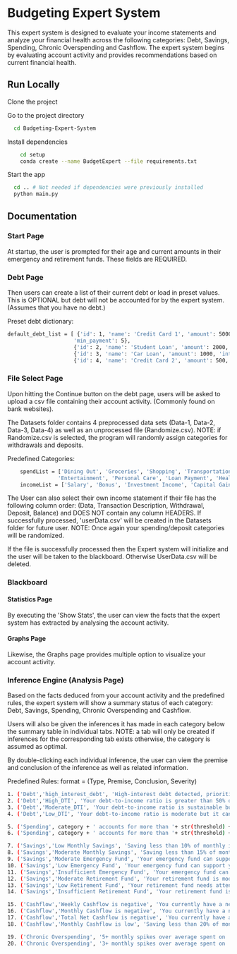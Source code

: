 # Budgeting Expert System 

This expert system is designed to evaluate your income statements and analyze your financial
health across the following categories: Debt, Savings, Spending, Chronic Overspending and Cashflow. 
The expert system begins by evaluating account activity and provides recommendations based on current financial health. 

## Run Locally

Clone the project

Go to the project directory

```bash
  cd Budgeting-Expert-System
```

Install dependencies

```bash
    cd setup
    conda create --name BudgetExpert --file requirements.txt
```

Start the app

```bash
  cd .. # Not needed if dependencies were previously installed
  python main.py
```


## Documentation

### Start Page

At startup, the user is prompted for their age and current amounts in their emergency and retirement
funds. These fields are REQUIRED.

### Debt Page

Then users can create a list of their current debt or load in preset values. This is OPTIONAL but 
debt will not be accounted for by the expert system. (Assumes that you have no debt.)

Preset debt dictionary: 
```bash
default_debt_list = [ {'id': 1, 'name': 'Credit Card 1', 'amount': 5000, 'interest_rate': 5,
                     'min_payment': 5}, 
                     {'id': 2, 'name': 'Student Loan', 'amount': 2000, 'interest_rate': 9, 'min_payment': 7},
                     {'id': 3, 'name': 'Car Loan', 'amount': 1000, 'interest_rate': 4, 'min_payment': 10},
                     {'id': 4, 'name': 'Credit Card 2', 'amount': 500, 'interest_rate': 12, 'min_payment': 9}]
```

### File Select Page

Upon hitting the Continue button on the debt page, users will be asked to upload a csv file containing their account activity. (Commonly found on bank websites). 

The Datasets folder contains 4 preprocessed data sets (Data-1, Data-2, Data-3, Data-4) as well
as an unprocessed file (Randomize.csv). 
    NOTE: if Randomize.csv is selected, the program will randomly assign categories for withdrawals and deposits. 


Predefined Categories:
```bash
    spendList = ['Dining Out', 'Groceries', 'Shopping', 'Transportation', 'Housing', 
                'Entertainment', 'Personal Care', 'Loan Payment', 'Healthcare', 'Bills']
    incomeList = ['Salary', 'Bonus', 'Investment Income', 'Capital Gains', 'Trading']
```
The User can also select their own income statement if their file has the following column order: (Data, Transaction Description, Withdrawal, Deposit, Balance) and DOES NOT contain any column HEADERS. If successfully processed, 'userData.csv' will be created in the Datasets folder for future user. 
NOTE: Once again your spending/deposit categories will be randomized. 

If the file is successfully processed then the Expert system will initialize and the user will be taken to the blackboard. Otherwise UserData.csv will be deleted. 

### Blackboard

#### Statistics Page

By executing the 'Show Stats', the user can view the facts that the expert system has extracted by analysing the account activity. 

#### Graphs Page

Likewise, the Graphs page provides multiple option to visualize your account activity. 

### Inference Engine (Analysis Page)

Based on the facts deduced from your account activity and the predefined rules, the expert system will show a summary status of each category: Debt, Savings, Spending, Chronic Overspending and Cashflow. 

Users will also be given the inferences it has made in each category below the summary table in individual tabs. NOTE: a tab will only be created if inferences for the corresponding tab exists otherwise, the category is assumed as optimal. 

By double-clicking each individual inference, the user can view the premise and conclusion of the inference as well as related information. 

Predefined Rules: format = (Type, Premise, Conclusion, Severity)

```bash
1. ('Debt','high_interest_debt', 'High-interest debt detected, prioritize paying off debts with an interest rate greater than 8%.', 2)         
2. ('Debt','High_DTI', 'Your debt-to-income ratio is greater than 50% of monthly income, you must reduce this ratio for optmal financial health. DTI: ' + str(dti), 3)         
3. ('Debt','Moderate_DTI', 'Your debt-to-income ratio is sustainable but leaves little to invest. DTI:' + str(dti), 2)             
4. ('Debt','Low_DTI', 'Your debt-to-income ratio is moderate but it can be improved. DTI: ' + str(dti), 1)       

5. ('Spending', category + ' accounts for more than '+ str(threshold) + '% of your income.', 'Lower your ' + category + ' spending.', 1)                  
6. ('Spending', category + ' accounts for more than '+ str(threshold) + '% of your income.', 'Lower your ' + category + ' spending.', 3)

7. ('Savings','Low Monthly Savings', 'Saving less than 10% of monthly income, you MUST decreasing your spendature.', 3)
8. ('Savings','Moderate Monthly Savings', 'Saving less than 15% of monthly income, consider decreasing your spendature.', 1)
9. ('Savings','Moderate Emergency Fund', 'Your emergency fund can support you for 3-5 months based on current spending', 1
10. ('Savings','Low Emergency Fund', 'Your emergency fund can support you for 1-3 months based on current spending', 2)
11. ('Savings','Insufficient Emergency Fund', 'Your emergency fund can support you for less than 1 month based on current spending', 4)               
12. ('Savings','Moderate Retirement Fund', 'Your retirement fund is moderate but not optimal assuming 15% of yearly income from age 25.', 1)          
13. ('Savings','Low Retirement Fund', 'Your retirement fund needs attention 50-80% of expected value assuming 15% of yearly income from age 25.', 2)                 
14. ('Savings','Insufficient Retirement Fund', 'Your retirement fund is insufficient at < 50% of expected value, you MUST allocate more funds towards it assuming 15% of yearly income from age 25.', 3)               

15. ('Cashflow','Weekly Cashflow is negative', 'You currently have a negative Weekly cashflow Adjust your budget.', 3)            
16. ('Cashflow','Monthly Cashflow is negative', 'You currently have a negative Monthly cashflow Adjust your budget.', 4)            
17. ('Cashflow','Total Net Cashflow is negative', 'You currently have a negative net cashflow. Adjust your budget.', 2)                
18. ('Cashflow','Monthly Cashflow is low', 'Saving less than 20% of monthly income, consider improving cashflow', 1)   

19. ('Chronic Overspending', '5+ monthly spikes over average spent on ' + category, 'Consider creating a strict Monthly budget for ' + category, 3)               
20. ('Chronic Overspending', '3+ monthly spikes over average spent on ' + category, 'Consider creating a strict Monthly budget for ' + category, 1)
```


